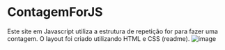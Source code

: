 # ContagemForJS
Este site em Javascript utiliza a estrutura de repetição for para fazer uma contagem. O layout foi criado utilizando HTML e CSS (readme).
![image](https://user-images.githubusercontent.com/103765355/189911255-2562b1e6-24ee-4daf-b21e-b28efc2009fe.png)
